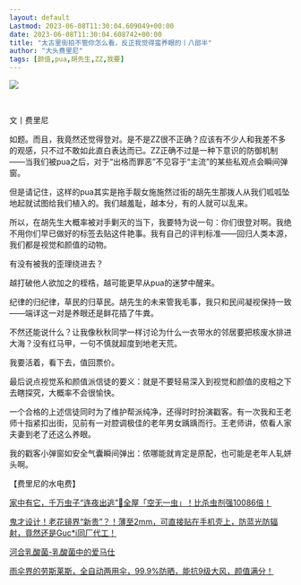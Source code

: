 ```yaml
---
layout: default
Lastmod: 2023-06-08T11:30:04.609049+00:00
date: 2023-06-08T11:30:04.608742+00:00
title: "太古里街拍不管你怎么看，反正我觉得蛮养眼的丨八部半"
author: "大头费里尼"
tags: [颜值,pua,胡先生,ZZ,我要]
---
```


![](https://images.weserv.nl/?url=https%3A//mmbiz.qpic.cn/mmbiz_jpg/KoE36phPrUgcc5FpD1cdTqwsRHF3A4YnzktkgpeTjHhJU7cSI3ZFvQtA1tCibdgIfXUiaBghg5UFqvHja1Gd32dw/640%3Fwx_fmt%3Djpeg)

​

文丨费里尼

如题。而且，我竟然还觉得登对。是不是ZZ很不正确？应该有不少人和我差不多的观感，只不过不敢如此直白表达而已。ZZ正确不过是一种下意识的防御机制——当我们被pua之后，对于“出格而罪恶”不见容于“主流”的某些私观点会瞬间弹窗。

但是请记住，这样的pua其实是拖手靓女施施然过街的胡先生那拨人从我们呱呱坠地起就试图给我们植入的。我们越羞耻，越本分，有的人就可以乱来。

所以，在胡先生大概率被对手剿灭的当下，我要特为说一句：你们很登对啊。我绝不用你们早已做好的标签去贴这件艳事。我有自己的评判标准——回归人类本源，我们都是视觉和颜值的动物。

有没有被我的歪理绕进去？

越打破他人欲加之的桎梏，越可能更早从pua的迷梦中醒来。

纪律的归纪律，草民的归草民。胡先生的未来管我毛事，我只和民间凝视保持一致——端详这一对是养眼还是鲜花插了牛粪。

不然还能说什么？让我像秋秋同学一样讨论为什么一衣带水的邻居要把核废水排进大海？没有红马甲，一句不慎就超度到地老天荒。

我要活着，看下去，值回票价。

最后说点视觉系和颜值派信徒的要义：就是不要轻易深入到视觉和颜值的皮相之下去瞎探究，大概率不会很愉快。

一个合格的上述信徒同时为了维护帮派纯净，还得时时扮演戳客。有一次我和王老师十指紧扣出街，见前有一对腔调极佳的老年男女踽踽而行。王老师讲，侬看人家夫妻到老了还这么养眼。

我的戳客小弹窗如安全气囊瞬间弹出：侬哪能就肯定是原配，也可能是老年人轧姘头啊。

【费里尼的水电费】

[家中有它，千万虫子“连夜出逃”🤭全屋「空无一虫」！比杀虫剂强10086倍！](https://mp.weixin.qq.com/s?__biz=MzA5MDAxODYzMg==&mid=2649959018&idx=2&sn=9719e0e38c4d99f1b23faf3ab0d17bc1&scene=21#wechat_redirect)  

[鬼才设计！老花镜界“新贵”？！薄至2mm，可直接贴在手机壳上，防蓝光防辐射，竟然还是Guc\*i同厂代工！](https://mp.weixin.qq.com/s?__biz=MzA5MDAxODYzMg==&mid=2649959018&idx=3&sn=9c0bc222d6a501238c919d08d8e40f69&scene=21#wechat_redirect)  

[河合乳酸菌-乳酸菌中的爱马仕](https://mp.weixin.qq.com/s?__biz=MzA5MDAxODYzMg==&mid=2649959022&idx=2&sn=d7db2f05bd3fbc92a30b562d310f26f6&scene=21#wechat_redirect)  

[雨伞界的劳斯莱斯，全自动两用伞，99.9%防晒，能抗9级大风，颜值满分！](https://mp.weixin.qq.com/s?__biz=MzA5MDAxODYzMg==&mid=2649958378&idx=2&sn=8cebfca2c643a7bdaf79e4e03ea3e1a9&scene=21#wechat_redirect)

